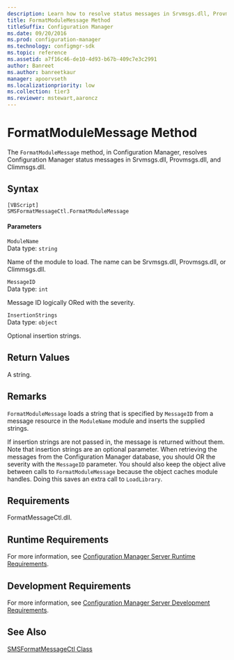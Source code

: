 ```yaml
---
description: Learn how to resolve status messages in Srvmsgs.dll, Provmsgs.dd, and Climmsgs.dll using FormatModuleMessage method.
title: FormatModuleMessage Method
titleSuffix: Configuration Manager
ms.date: 09/20/2016
ms.prod: configuration-manager
ms.technology: configmgr-sdk
ms.topic: reference
ms.assetid: a7f16c46-de10-4d93-b67b-409c7e3c2991
author: Banreet
ms.author: banreetkaur
manager: apoorvseth
ms.localizationpriority: low
ms.collection: tier3
ms.reviewer: mstewart,aaroncz 
---
```

# FormatModuleMessage Method
The `FormatModuleMessage` method, in Configuration Manager, resolves Configuration Manager status messages in Srvmsgs.dll, Provmsgs.dll, and Climmsgs.dll.  

## Syntax  

```  
[VBScript]  
SMSFormatMessageCtl.FormatModuleMessage  
```  

#### Parameters  
 `ModuleName`  
 Data type: `string`  

 Name of the module to load. The name can be Srvmsgs.dll, Provmsgs.dll, or Climmsgs.dll.  

 `MessageID`  
 Data type: `int`  

 Message ID logically ORed with the severity.  

 `InsertionStrings`  
 Data type: `object`  

 Optional insertion strings.  

## Return Values  
 A string.  

## Remarks  
 `FormatModuleMessage` loads a string that is specified by `MessageID` from a message resource in the `ModuleName` module and inserts the supplied strings.  

 If insertion strings are not passed in, the message is returned without them. Note that insertion strings are an optional parameter. When retrieving the messages from the Configuration Manager database, you should OR the severity with the `MessageID` parameter. You should also keep the object alive between calls to `FormatModuleMessage` because the object caches module handles. Doing this saves an extra call to `LoadLibrary`.  

## Requirements  
 FormatMessageCtl.dll.  

## Runtime Requirements  
 For more information, see [Configuration Manager Server Runtime Requirements](../../../../../develop/core/reqs/server-runtime-requirements.md).  

## Development Requirements  
 For more information, see [Configuration Manager Server Development Requirements](../../../../../develop/core/reqs/server-development-requirements.md).  

## See Also  
 [SMSFormatMessageCtl Class](../../../../../develop/reference/core/servers/manage/smsformatmessagectl-class.md)
